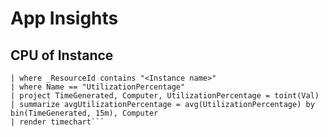 # App Insights

## CPU of Instance

```InsightsMetrics
| where _ResourceId contains "<Instance name>"
| where Name == "UtilizationPercentage"
| project TimeGenerated, Computer, UtilizationPercentage = toint(Val)
| summarize avgUtilizationPercentage = avg(UtilizationPercentage) by bin(TimeGenerated, 15m), Computer
| render timechart```